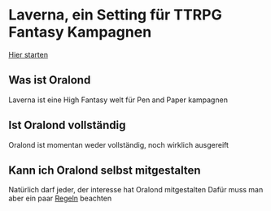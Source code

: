 # Laverna, ein Setting für TTRPG Fantasy Kampagnen

[Hier starten](Contents.md)

## Was ist Oralond
Laverna ist eine High Fantasy welt für Pen and Paper kampagnen

## Ist Oralond vollständig
Oralond ist momentan weder vollständig, noch wirklich ausgereift

## Kann ich Oralond selbst mitgestalten
Natürlich darf jeder, der interesse hat Oralond mitgestalten
Dafür muss man aber ein paar [Regeln](rules.md) beachten

